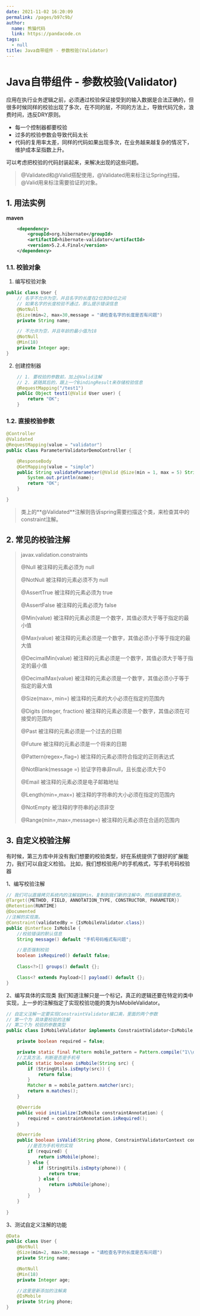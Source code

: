 ```yaml
---
date: 2021-11-02 16:20:09
permalink: /pages/b97c9b/
author: 
  name: 熊猫代码
  link: https://pandacode.cn
tags: 
  - null
title: Java自带组件 - 参数校验(Validator)
---
```


# Java自带组件 - 参数校验(Validator)

应用在执行业务逻辑之前，必须通过校验保证接受到的输入数据是合法正确的，但很多时候同样的校验出现了多次，在不同的层，不同的方法上，导致代码冗余，浪费时间，违反DRY原则。

- 每一个控制器都要校验
- 过多的校验参数会导致代码太长
- 代码的复用率太差，同样的代码如果出现多次，在业务越来越复杂的情况下，维护成本呈指数上升。

可以考虑把校验的代码封装起来，来解决出现的这些问题。

> @Validated和@Valid搭配使用，@Validated用来标注让Spring扫描，@Valid用来标注需要验证的对象。

## 1. 用法实例

**maven**

```xml
	<dependency>
		<groupId>org.hibernate</groupId>
		<artifactId>hibernate-validator</artifactId>
		<version>5.2.4.Final</version>
	</dependency>
```

### 1.1. 校验对象

1. 编写校验对象

```java
public class User {
    // 名字不允许为空，并且名字的长度在2位到30位之间
    // 如果名字的长度校验不通过，那么提示错误信息
    @NotNull
    @Size(min=2, max=30,message = "请检查名字的长度是否有问题")
    private String name;

    // 不允许为空，并且年龄的最小值为18
    @NotNull
    @Min(18)
    private Integer age;
}
```

2. 创建控制器

```java
    // 1. 要校验的参数前，加上@Valid注解
    // 2. 紧随其后的，跟上一个BindingResult来存储校验信息
    @RequestMapping("/test1")
    public Object test1(@Valid User user) {
        return "OK";
    }
```

### 1.2. 直接校验参数

```java
@Controller
@Validated
@RequestMapping(value = "validator")
public class ParameterValidatorDemoController {

    @ResponseBody
    @GetMapping(value = "simple")
    public String validateParameter(@Valid @Size(min = 1, max = 5) String name) {
        System.out.println(name);
        return "OK";
    }

}
```

> 类上的**@Validated**注解则告诉spring需要扫描这个类，来检查其中的constraint注解。

## 2. 常见的校验注解

> javax.validation.constraints
> 
> @Null 被注释的元素必须为 null<p>
>
> @NotNull 被注释的元素必须不为 null<p>
>
> @AssertTrue 被注释的元素必须为 true<p>
>
> @AssertFalse 被注释的元素必须为 false<p>
>
> @Min(value) 被注释的元素必须是一个数字，其值必须大于等于指定的最小值<p>
>
> @Max(value) 被注释的元素必须是一个数字，其值必须小于等于指定的最大值<p>
>
> @DecimalMin(value) 被注释的元素必须是一个数字，其值必须大于等于指定的最小值<p>
>
> @DecimalMax(value) 被注释的元素必须是一个数字，其值必须小于等于指定的最大值<p>
>
> @Size(max=, min=) 被注释的元素的大小必须在指定的范围内<p>
>
> @Digits (integer, fraction) 被注释的元素必须是一个数字，其值必须在可接受的范围内<p>
>
> @Past 被注释的元素必须是一个过去的日期<p>
>
> @Future 被注释的元素必须是一个将来的日期<p>
>
> @Pattern(regex=,flag=) 被注释的元素必须符合指定的正则表达式<p>
> 
> @NotBlank(message =) 验证字符串非null，且长度必须大于0<p>
>
> @Email 被注释的元素必须是电子邮箱地址<p>
>
> @Length(min=,max=) 被注释的字符串的大小必须在指定的范围内<p>
>
> @NotEmpty 被注释的字符串的必须非空<p>
>
> @Range(min=,max=,message=) 被注释的元素必须在合适的范围内<p>

## 3. 自定义校验注解

有时候，第三方库中并没有我们想要的校验类型，好在系统提供了很好的扩展能力，我们可以自定义检验。
比如，我们想校验用户的手机格式，写手机号码校验器

1、编写校验注解

```java
// 我们可以直接拷贝系统内的注解如@Min，复制到我们新的注解中，然后根据需要修改。
@Target({METHOD, FIELD, ANNOTATION_TYPE, CONSTRUCTOR, PARAMETER})
@Retention(RUNTIME)
@Documented
//注解的实现类。
@Constraint(validatedBy = {IsMobileValidator.class})
public @interface IsMobile {
    //校验错误的默认信息
    String message() default "手机号码格式有问题";

    //是否强制校验
    boolean isRequired() default false;
    
    Class<?>[] groups() default {};

    Class<? extends Payload>[] payload() default {};
}
```

2、编写具体的实现类
我们知道注解只是一个标记，真正的逻辑还要在特定的类中实现，上一步的注解指定了实现校验功能的类为IsMobileValidator。

```java
// 自定义注解一定要实现ConstraintValidator接口奥，里面的两个参数
// 第一个为 具体要校验的注解
// 第二个为 校验的参数类型
public class IsMobileValidator implements ConstraintValidator<IsMobile, String> {

    private boolean required = false;

    private static final Pattern mobile_pattern = Pattern.compile("1\\d{10}");
    //工具方法，判断是否是手机号
    public static boolean isMobile(String src) {
        if (StringUtils.isEmpty(src)) {
            return false;
        }
        Matcher m = mobile_pattern.matcher(src);
        return m.matches();
    }

    @Override
    public void initialize(IsMobile constraintAnnotation) {
        required = constraintAnnotation.isRequired();
    }

    @Override
    public boolean isValid(String phone, ConstraintValidatorContext constraintValidatorContext) {
        //是否为手机号的实现
        if (required) {
            return isMobile(phone);
        } else {
            if (StringUtils.isEmpty(phone)) {
                return true;
            } else {
                return isMobile(phone);
            }
        }
    }
    
}
```

3、测试自定义注解的功能

```java
@Data
public class User {
    @NotNull
    @Size(min=2, max=30,message = "请检查名字的长度是否有问题")
    private String name;

    @NotNull
    @Min(18)
    private Integer age;

    //这里是新添加的注解奥
    @IsMobile
    private String phone;
}
```

